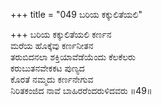 +++
title = "049 ಬರಿಯ ಕಕ್ಕುಲಿತೆಯಲಿ"

+++
ಬರಿಯ ಕಕ್ಕುಲಿತೆಯಲಿ ಕರ್ಣನ  
ಮರೆಯ ಹೊಕ್ಕೆವು ಕರ್ಣನೀತನ  
ತರುಬಿದನಲಾ ಶಕ್ತಿಯಾವೆಡೆಯೆಂದು ಕೆಲಕೆಲರು  
ಕರುಬುತನವೇಕಕಟ ಪುಣ್ಯದ  
ಕೊರತೆ ನಮ್ಮದು ಕರ್ಣನೇಗುವ  
ನಿರಿತಕಂಜಿದ ನಾವೆ ಬಾಹಿರರೆಂದರುಳಿದವರು    ॥49॥